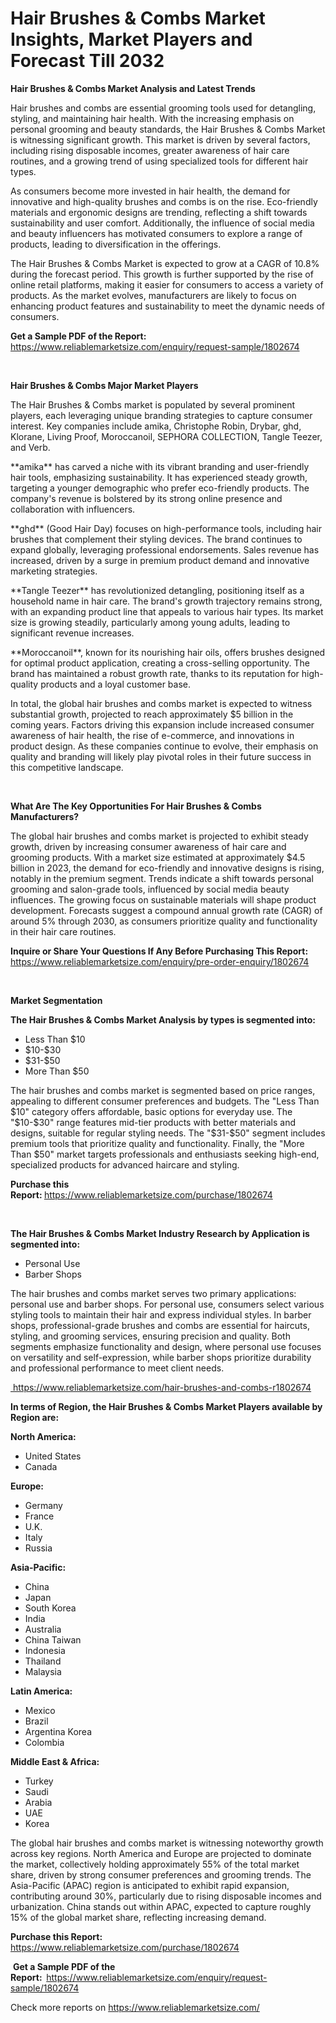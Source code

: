 <p><h1>Hair Brushes & Combs Market Insights, Market Players and Forecast Till 2032</h1></p><p><strong>Hair Brushes & Combs Market Analysis and Latest Trends</strong></p>
<p><p>Hair brushes and combs are essential grooming tools used for detangling, styling, and maintaining hair health. With the increasing emphasis on personal grooming and beauty standards, the Hair Brushes & Combs Market is witnessing significant growth. This market is driven by several factors, including rising disposable incomes, greater awareness of hair care routines, and a growing trend of using specialized tools for different hair types.</p><p>As consumers become more invested in hair health, the demand for innovative and high-quality brushes and combs is on the rise. Eco-friendly materials and ergonomic designs are trending, reflecting a shift towards sustainability and user comfort. Additionally, the influence of social media and beauty influencers has motivated consumers to explore a range of products, leading to diversification in the offerings.</p><p>The Hair Brushes & Combs Market is expected to grow at a CAGR of 10.8% during the forecast period. This growth is further supported by the rise of online retail platforms, making it easier for consumers to access a variety of products. As the market evolves, manufacturers are likely to focus on enhancing product features and sustainability to meet the dynamic needs of consumers.</p></p>
<p><strong>Get a Sample PDF of the Report:&nbsp;</strong> <a href="https://www.reliablemarketsize.com/enquiry/request-sample/1802674?utm_campaign=1833&utm_medium=2&utm_source=Github&utm_content=ia&utm_term=07022025&utm_id=hair-brushes-combs">https://www.reliablemarketsize.com/enquiry/request-sample/1802674</a></p>
<p>&nbsp;</p>
<p><strong>Hair Brushes & Combs Major Market Players</strong></p>
<p><p>The Hair Brushes & Combs market is populated by several prominent players, each leveraging unique branding strategies to capture consumer interest. Key companies include amika, Christophe Robin, Drybar, ghd, Klorane, Living Proof, Moroccanoil, SEPHORA COLLECTION, Tangle Teezer, and Verb.</p><p>**amika** has carved a niche with its vibrant branding and user-friendly hair tools, emphasizing sustainability. It has experienced steady growth, targeting a younger demographic who prefer eco-friendly products. The company's revenue is bolstered by its strong online presence and collaboration with influencers.</p><p>**ghd** (Good Hair Day) focuses on high-performance tools, including hair brushes that complement their styling devices. The brand continues to expand globally, leveraging professional endorsements. Sales revenue has increased, driven by a surge in premium product demand and innovative marketing strategies.</p><p>**Tangle Teezer** has revolutionized detangling, positioning itself as a household name in hair care. The brand's growth trajectory remains strong, with an expanding product line that appeals to various hair types. Its market size is growing steadily, particularly among young adults, leading to significant revenue increases.</p><p>**Moroccanoil**, known for its nourishing hair oils, offers brushes designed for optimal product application, creating a cross-selling opportunity. The brand has maintained a robust growth rate, thanks to its reputation for high-quality products and a loyal customer base.</p><p>In total, the global hair brushes and combs market is expected to witness substantial growth, projected to reach approximately $5 billion in the coming years. Factors driving this expansion include increased consumer awareness of hair health, the rise of e-commerce, and innovations in product design. As these companies continue to evolve, their emphasis on quality and branding will likely play pivotal roles in their future success in this competitive landscape.</p></p>
<p>&nbsp;</p>
<p><strong>What Are The Key Opportunities For Hair Brushes & Combs Manufacturers?</strong></p>
<p><p>The global hair brushes and combs market is projected to exhibit steady growth, driven by increasing consumer awareness of hair care and grooming products. With a market size estimated at approximately $4.5 billion in 2023, the demand for eco-friendly and innovative designs is rising, notably in the premium segment. Trends indicate a shift towards personal grooming and salon-grade tools, influenced by social media beauty influences. The growing focus on sustainable materials will shape product development. Forecasts suggest a compound annual growth rate (CAGR) of around 5% through 2030, as consumers prioritize quality and functionality in their hair care routines.</p></p>
<p><strong>Inquire or Share Your Questions If Any Before Purchasing This Report:</strong> <a href="https://www.reliablemarketsize.com/enquiry/pre-order-enquiry/1802674?utm_campaign=1833&utm_medium=2&utm_source=Github&utm_content=ia&utm_term=07022025&utm_id=hair-brushes-combs">https://www.reliablemarketsize.com/enquiry/pre-order-enquiry/1802674</a></p>
<p>&nbsp;</p>
<p><strong>Market Segmentation</strong></p>
<p><strong>The Hair Brushes & Combs Market Analysis by types is segmented into:</strong></p>
<p><ul><li>Less Than $10</li><li>$10-$30</li><li>$31-$50</li><li>More Than $50</li></ul></p>
<p><p>The hair brushes and combs market is segmented based on price ranges, appealing to different consumer preferences and budgets. The "Less Than $10" category offers affordable, basic options for everyday use. The "$10-$30" range features mid-tier products with better materials and designs, suitable for regular styling needs. The "$31-$50" segment includes premium tools that prioritize quality and functionality. Finally, the "More Than $50" market targets professionals and enthusiasts seeking high-end, specialized products for advanced haircare and styling.</p></p>
<p><strong>Purchase this Report:&nbsp;</strong><a href="https://www.reliablemarketsize.com/purchase/1802674?utm_campaign=1833&utm_medium=2&utm_source=Github&utm_content=ia&utm_term=07022025&utm_id=hair-brushes-combs">https://www.reliablemarketsize.com/purchase/1802674</a></p>
<p>&nbsp;</p>
<p><strong>The Hair Brushes & Combs Market Industry Research by Application is segmented into:</strong></p>
<p><ul><li>Personal Use</li><li>Barber Shops</li></ul></p>
<p><p>The hair brushes and combs market serves two primary applications: personal use and barber shops. For personal use, consumers select various styling tools to maintain their hair and express individual styles. In barber shops, professional-grade brushes and combs are essential for haircuts, styling, and grooming services, ensuring precision and quality. Both segments emphasize functionality and design, where personal use focuses on versatility and self-expression, while barber shops prioritize durability and professional performance to meet client needs.</p></p>
<p><a href="https://www.reliablemarketsize.com/hair-brushes-and-combs-r1802674?utm_campaign=1833&utm_medium=2&utm_source=Github&utm_content=ia&utm_term=07022025&utm_id=hair-brushes-combs">&nbsp;https://www.reliablemarketsize.com/hair-brushes-and-combs-r1802674</a></p>
<p><strong>In terms of Region, the Hair Brushes & Combs Market Players available by Region are:</strong></p>
<p>
    <p> <strong> North America: </strong>
        <ul>
            <li>United States</li>
            <li>Canada</li>
        </ul>
        </p> 
    <p> <strong> Europe: </strong>
        <ul>
            <li>Germany</li>
            <li>France</li>
            <li>U.K.</li>
            <li>Italy</li>
            <li>Russia</li>
        </ul>
        </p> 
    <p> <strong> Asia-Pacific: </strong>
        <ul>
            <li>China</li>
            <li>Japan</li>
            <li>South Korea</li>
            <li>India</li>
            <li>Australia</li>
            <li>China Taiwan</li>
            <li>Indonesia</li>
            <li>Thailand</li>
            <li>Malaysia</li>
        </ul>
        </p> 
    <p> <strong> Latin America: </strong>
        <ul>
            <li>Mexico</li>
            <li>Brazil</li>
            <li>Argentina Korea</li>
            <li>Colombia</li>
        </ul>
        </p> 
    <p> <strong> Middle East & Africa: </strong>
        <ul>
            <li>Turkey</li>
            <li>Saudi</li>
            <li>Arabia</li>
            <li>UAE</li>
            <li>Korea</li>
        </ul>
    </p>
    </p>
<p><p>The global hair brushes and combs market is witnessing noteworthy growth across key regions. North America and Europe are projected to dominate the market, collectively holding approximately 55% of the total market share, driven by strong consumer preferences and grooming trends. The Asia-Pacific (APAC) region is anticipated to exhibit rapid expansion, contributing around 30%, particularly due to rising disposable incomes and urbanization. China stands out within APAC, expected to capture roughly 15% of the global market share, reflecting increasing demand.</p></p>
<p><strong>Purchase this Report: </strong><a href="https://www.reliablemarketsize.com/purchase/1802674?utm_campaign=1833&utm_medium=2&utm_source=Github&utm_content=ia&utm_term=07022025&utm_id=hair-brushes-combs">https://www.reliablemarketsize.com/purchase/1802674</a></p>
<p>&nbsp;<strong>Get a Sample PDF of the Report:&nbsp;&nbsp;</strong><a href="https://www.reliablemarketsize.com/enquiry/request-sample/1802674?utm_campaign=1833&utm_medium=2&utm_source=Github&utm_content=ia&utm_term=07022025&utm_id=hair-brushes-combs">https://www.reliablemarketsize.com/enquiry/request-sample/1802674</a></p>
<p><strong></strong></p>
<p>Check more reports on <a href="https://www.reliablemarketsize.com/?utm_campaign=1833&utm_medium=2&utm_source=Github&utm_content=ia&utm_term=07022025&utm_id=hair-brushes-combs">https://www.reliablemarketsize.com/</a></p>